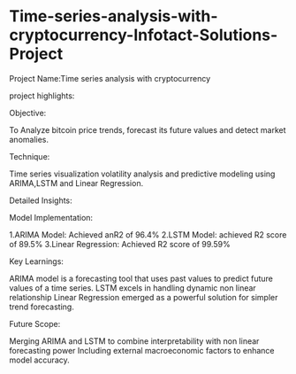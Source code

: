 # Time-series-analysis-with-cryptocurrency-Infotact-Solutions-Project

Project Name:Time series analysis with cryptocurrency

project highlights:

Objective:

To Analyze bitcoin price trends, forecast its future values and detect market anomalies.

Technique:

Time series visualization volatility analysis and predictive modeling using ARIMA,LSTM and Linear Regression.

Detailed Insights:

Model Implementation:

1.ARIMA Model: Achieved anR2 of 96.4% 
2.LSTM Model: achieved R2 score of 89.5%
3.Linear Regression: Achieved R2 score of 99.59%

Key Learnings:

ARIMA model is a forecasting tool that uses past values to predict future values of a time series.
LSTM excels in handling dynamic non linear relationship
Linear Regression emerged as a powerful solution for simpler trend forecasting.

Future Scope:

Merging ARIMA and LSTM to combine interpretability with non linear forecasting power
Including external macroeconomic factors to enhance model accuracy.
